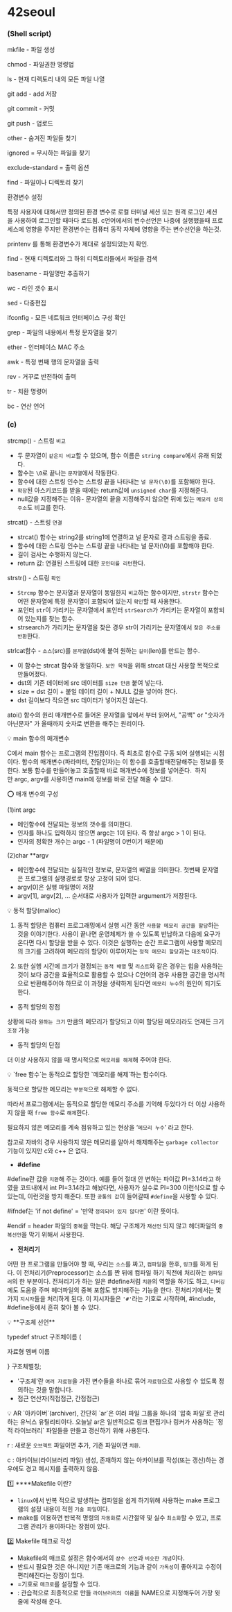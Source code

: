 # 42seoul
### (Shell script)

mkfile - 파일 생성

chmod - 파일권한 명령법

ls - 현재 디렉토리 내의 모든 파일 나열

git add - add 저장

git commit - 커밋

git push - 업로드

other - 숨겨진 파일들 찾기

ignored =  무시하는 파일을 찾기

exclude-standard =  출력 옵션

find - 파일이나 디렉토리 찾기

환경변수 설정

특정 사용자에 대해서만 정의된 환경 변수로 로컬 터미널 세션 또는 원격 로그인 세션을 사용하여 로그인할 때마다 로드됨.
c언어에서의 변수선언은 나중에 실행했을때 프로세스에 영향을 주지만 환경변수는 컴퓨터 동작 자체에 영향을 주는 변수선언을 하는것.

printenv 를 통해 환경변수가 제대로 설정되었는지 확인.

find - 현재 디렉토리와 그 하위 디렉토리들에서 파일을 검색

basename - 파일명만 추출하기

wc - 라인 갯수 표시

sed - 다중편집 

ifconfig - 모든 네트워크 인터페이스 구성 확인

grep - 파일의 내용에서 특정 문자열을 찾기

ether - 인터페이스 MAC 주소

awk - 특정 번째 행의 문자열을 출력

rev - 거꾸로 반전하여 출력

tr - 치환 명령어

bc - 연산 언어

### (c)

 strcmp() - 스트링 `비교`
- 두 문자열이 `같은지 비교`할 수 있으며, 함수 이름은 `string compare`에서 유래 되었다.
- 함수는 `\0`로 끝나는 `문자열`에서 작동한다.
- 함수에 대한 스트링 인수는 스트링 끝을 나타내는 `널 문자(\0)`를 포함해야 한다.
- `확장`된 아스키코드를 받을 때에는 return값에 `unsigned char`를 지정해준다.
- null값을 지정해주는 이유- 문자열의 끝을 지정해주지 않으면 뒤에 있는 `메모리 상의 주소`도 비교를 한다.

strcat() - 스트링 `연결`
- strcat() 함수는 string2를 string1에 연결하고 널 문자로 결과 스트링을 종료.
- 함수에 대한 스트링 인수는 스트링 끝을 나타내는 널 문자(\0)를 포함해야 한다.
- 길이 검사는 수행하지 않는다.
- return 값: 연결된 스트링에 대한 `포인터를 리턴`한다.

 strstr() - 스트링 `확인`
- `Strcmp` 함수는 문자열과 문자열이 동일한지 `비교`하는 함수이지만, `strstr` 함수는 어떤 문자열에 특정 문자열이 포함되어 있는지 `확인`할 때 사용한다.
- 포인터 `str`이 가리키는 문자열에서 포인터 `strSearch`가 가리키는 문자열이 포함되어 있는지를 찾는 함수.
- strsearch가 가리키는 문자열을 찾은 경우 str이 가리키는 문자열에서 `찾은 주소를 반환`한다.

 strlcat함수 - `소스`(src)를 `문자열`(dst)에 붙여 원하는 `길이`(len)를 만드는 함수.
- 이 함수는 strcat 함수와 동일하다. `보안 목적`을 위해 strcat 대신 사용할 목적으로 만들어졌다.
- dst의 기존 데이터에 src 데이터를 `size 만큼` 붙여 넣는다.
- size = dst 길이 + 붙일 데이터 길이 + NULL 값을 넣어야 한다.
- dst 길이보다 작으면 src 데이터가 넣어지진 않는다.

atoi() 함수의 원리 
매개변수로 들어온 문자열을 앞에서 부터 읽어서, "공백" or "숫자가아닌문자" 가 올때까지 숫자로 변환을 해주는 원리이다.

<aside>
💡 main 함수의 매개변수

C에서 main 함수는 프로그램의 진입점이다. 즉 최초로 함수로 구동 되어 실행되는 시점이다. 함수의 매개변수(파라미터, 전달인자)는 이 함수를 호출할때전달해주는 정보를 뜻한다. 보통 함수를 만들어놓고 호출할때 바로 매개변수에 정보를 넣어준다.  하지만 argc, argv를 사용하면 main에 정보를 바로 전달 해줄 수 있다.

⭕ 매개 변수의 구성

(1)int argc

- 메인함수에 전달되는 정보의 갯수를 의미한다.
- 인자를 하나도 입력하지 않으면 argc는 1이 된다. 즉 항상 argc > 1 이 된다.
- 인자의 정확한 개수는 argc - 1 (파일명이 0번이기 때문에)

(2)char **argv

- 메인함수에 전달되는 실질적인 정보로, 문자열의 배열을 의미한다. 첫번째 문자열은 프로그램의 실행경로로 항상 고정이 되어 있다.
- argv[0]은 실행 파일명이 저장
- argv[1], argv[2], ... 순서대로 사용자가 입력한 argument가 저장된다.
</aside>

<aside>
💡  동적 할당(malloc)

1) 동적 할당은 컴퓨터 프로그래밍에서 실행 시간 동안 `사용할 메모리 공간을 할당`하는 것을 이야기한다. 사용이 끝나면 운영체제가 쓸 수 있도록 반납하고 다음에 요구가 온다면 다시 할당을 받을 수 있다. 이것은 실행하는 순간 프로그램이 사용할 메모리의 크기를 고려하여 메모리의 할당이 이루어지는 `정적 메모리 할당`과는 `대조적`이다.

2) 또한 실행 시간에 크기가 결정되는 `동적 배열` 및 `리스트`와 같은 경우는 힙을 사용하는 것이 보다 공간을 효율적으로 활용할 수 있으나 C언어의 경우 사용한 공간을 명시적으로 반환해주어야 하므로 이 과정을 생략하게 된다면 `메모리 누수`의 원인이 되기도 한다.

- 동적 할당의 장점

상황에 따라 `원하는 크기` 만큼의 메모리가 할당되고 이미 할당된 메모리라도 언제든 크기 `조정` 가능

- 동적 할당의 단점

더 이상 사용하지 않을 때 명시적으로 `메모리를 해제`해 주어야 한다.

</aside>

<aside>
💡 `free 함수`는 동적으로 할당한 `메모리를 해제`하는 함수이다.

동적으로 할당한 메모리는 `부분적`으로 해제할 수 없다.

따라서 프로그램에서는 동적으로 할당한 메모리 주소를 기억해 두었다가 더 이상 사용하지 않을 때 `free 함수`로 `해제`한다.

필요하지 않은 메모리를 계속 점유하고 있는 현상을 ‘`메모리 누수`’ 라고 한다.

참고로 자바의 경우 사용하지 않은 메모리를 알아서 해제해주는 `garbage collector` 기능이 있지만 c와 c++ 은 없다.

</aside>

- **#define**

#define란 값을 `치환`해 주는 것이다. 예를 들어 절대 안 변하는 파이값 PI=3.14라고 하였을 코드내에서 int PI=3.14라고 해놨다면, 사용자가 실수로 PI=300 이런식으로 할 수 있는데, 이런것을 방지 해준다. 또한 `공통의 값`이 들어갈때 `#define`을 사용할 수 있다.

#ifndef는 'if not define' = '만약 `정의되어 있지 않다면`' 이란 뜻이다.

#endif = header 파일의 `중복`을 막는다. 해당 구조체가 `재선언` 되지 않고 헤더파일의 `중복선언`을 막기 위해서 사용한다.

- **전처리기**

어떤 한 프로그램을 만들어야 할 때, 우리는 `소스`를 짜고, `컴파일`을 한후, `링크`를 하게 된다. 이 전처리기(Preprocessor)는 소스를 짠 뒤에 컴파일 하기 직전에 처리하는 `컴파일러`의 한 부분이다. 전처리기가 하는 일은 #define처럼 `치환`의 역할을 하기도 하고, `디버깅`에도 도움을 주며 헤더파일의 중복 포함도 방지해주는 기능을 한다. 전처리기에서는 몇가지 `지시자`들을 처리하게 된다. 이 지시자들은 `'#'`라는 기호로 시작하며, #include, #define등에서 흔히 찾아 볼 수 있다.

<aside>
💡 **구조체 선언**

typedef struct 구조체이름 (

자료형 멤버 이름

} 구조체별칭;

- '구조체'란 `여러 자료형`을 가진 변수들을 하나로 묶어 `자료형`으로 사용할 수 있도록 정의하는 것을 말합니다.
- 접근 연산자(직접접근, 간접접근)
</aside>

<aside>
💡 AR
`아카이버`(archiver), 간단히 `ar`은 여러 파일 그룹을 하나의 `압축 파일`로 관리하는 유닉스 유틸리티이다. 오늘날 ar은 일반적으로 링크 편집기나 링커가 사용하는 `정적 라이브러리` 파일들을 만들고 갱신하기 위해 사용된다.


r : 새로운 `오브젝트` 파일이면 추가, 기존 파일이면 `치환`.

c : 아카이브(라이브러리 파일) 생성, 존재하지 않는 아카이브를 작성(또는 갱신)하는 경우에도 경고 메시지를 출력하지 않음.

</aside>

1️⃣ ****Makefile 이란?

- `linux`에서 반복 적으로 발생하는 컴파일을 쉽게 하기위해 사용하는 make 프로그램의 설정 내용이 적힌 `기술 파일`이다.
- make를 이용하면 반복적 명령의 `자동화`로 시간절약 및 실수 `최소화`할 수 있고, 프로그램 관리가 용이하다는 장점이 있다.

2️⃣ Makefile 매크로 작성

- Makefile의 매크로 설정은 함수에서의 `상수 선언`과 `비슷한 개념`이다.
- 반드시 필요한 것은 아니지만 기존 매크로의 기능과 같이 `가독성`이 좋아지고 수정이 편리해진다는 장점이 있다.
- =기호로 `매크로`를 설정할 수 있다.
- <NAME>: 관습적으로 최종적으로 만들 `라이브러리의 이름`을 NAME으로 지정해두어 가장 윗줄에 작성해 준다.
